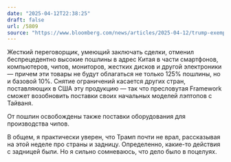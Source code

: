 ```yaml
---
date: "2025-04-12T22:38:25"
draft: false
url: /5809
source: "https://www.bloomberg.com/news/articles/2025-04-12/trump-exempts-phones-computers-chips-from-reciprocal-tariffs"
---
```


Жесткий переговорщик, умеющий заключать сделки, отменил беспрецедентно высокие пошлины в адрес Китая в части смартфонов, компьютеров, чипов, мониторов, жестких дисков и другой электроники — причем эти товары не будут облагаться не только 125% пошлины, но и базовой 10%. Снятие ограничений касается других стран, поставляющих в США эту продукцию — так что пресловутая Framework сможет возобновить поставки своих начальных моделей лэптопов с Тайваня. 

От пошлин освобождены также поставки оборудования для производства чипов. 

В общем, я практически уверен, что Трамп почти не врал, рассказывая на этой неделе про страны и задницу. Определенно, какие-то действия с задницей были. Но я сильно сомневаюсь, что дело было в поцелуях.